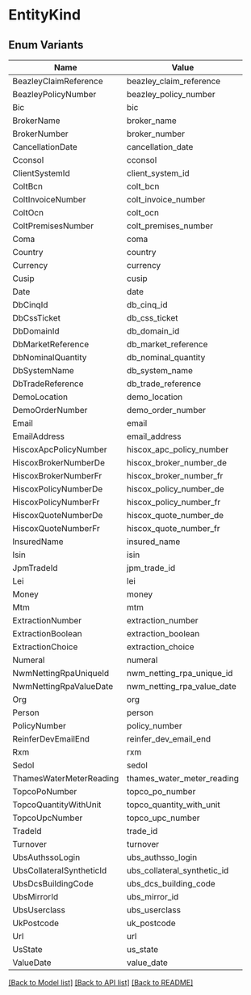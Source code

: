# EntityKind

## Enum Variants

| Name | Value |
|---- | -----|
| BeazleyClaimReference | beazley_claim_reference |
| BeazleyPolicyNumber | beazley_policy_number |
| Bic | bic |
| BrokerName | broker_name |
| BrokerNumber | broker_number |
| CancellationDate | cancellation_date |
| Cconsol | cconsol |
| ClientSystemId | client_system_id |
| ColtBcn | colt_bcn |
| ColtInvoiceNumber | colt_invoice_number |
| ColtOcn | colt_ocn |
| ColtPremisesNumber | colt_premises_number |
| Coma | coma |
| Country | country |
| Currency | currency |
| Cusip | cusip |
| Date | date |
| DbCinqId | db_cinq_id |
| DbCssTicket | db_css_ticket |
| DbDomainId | db_domain_id |
| DbMarketReference | db_market_reference |
| DbNominalQuantity | db_nominal_quantity |
| DbSystemName | db_system_name |
| DbTradeReference | db_trade_reference |
| DemoLocation | demo_location |
| DemoOrderNumber | demo_order_number |
| Email | email |
| EmailAddress | email_address |
| HiscoxApcPolicyNumber | hiscox_apc_policy_number |
| HiscoxBrokerNumberDe | hiscox_broker_number_de |
| HiscoxBrokerNumberFr | hiscox_broker_number_fr |
| HiscoxPolicyNumberDe | hiscox_policy_number_de |
| HiscoxPolicyNumberFr | hiscox_policy_number_fr |
| HiscoxQuoteNumberDe | hiscox_quote_number_de |
| HiscoxQuoteNumberFr | hiscox_quote_number_fr |
| InsuredName | insured_name |
| Isin | isin |
| JpmTradeId | jpm_trade_id |
| Lei | lei |
| Money | money |
| Mtm | mtm |
| ExtractionNumber | extraction_number |
| ExtractionBoolean | extraction_boolean |
| ExtractionChoice | extraction_choice |
| Numeral | numeral |
| NwmNettingRpaUniqueId | nwm_netting_rpa_unique_id |
| NwmNettingRpaValueDate | nwm_netting_rpa_value_date |
| Org | org |
| Person | person |
| PolicyNumber | policy_number |
| ReinferDevEmailEnd | reinfer_dev_email_end |
| Rxm | rxm |
| Sedol | sedol |
| ThamesWaterMeterReading | thames_water_meter_reading |
| TopcoPoNumber | topco_po_number |
| TopcoQuantityWithUnit | topco_quantity_with_unit |
| TopcoUpcNumber | topco_upc_number |
| TradeId | trade_id |
| Turnover | turnover |
| UbsAuthssoLogin | ubs_authsso_login |
| UbsCollateralSyntheticId | ubs_collateral_synthetic_id |
| UbsDcsBuildingCode | ubs_dcs_building_code |
| UbsMirrorId | ubs_mirror_id |
| UbsUserclass | ubs_userclass |
| UkPostcode | uk_postcode |
| Url | url |
| UsState | us_state |
| ValueDate | value_date |


[[Back to Model list]](../README.md#documentation-for-models) [[Back to API list]](../README.md#documentation-for-api-endpoints) [[Back to README]](../README.md)


